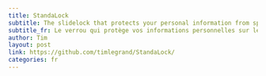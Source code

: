 ```yaml
---
title: StandaLock
subtitle: The slidelock that protects your personal information from spambots
subtitle_fr: Le verrou qui protège vos informations personnelles sur le net
author: Tim
layout: post
link: https://github.com/timlegrand/StandaLock/
categories: fr
---
```

